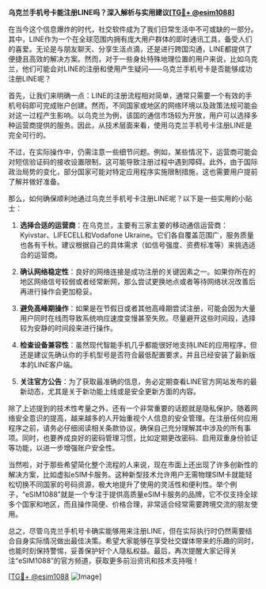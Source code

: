 **乌克兰手机号卡能注册LINE吗？深入解析与实用建议[[TG💪+ @esim1088](https://t.me/s/esim1088)]**

在当今这个信息爆炸的时代，社交软件成为了我们日常生活中不可或缺的一部分。其中，LINE作为一个在全球范围内拥有庞大用户群体的即时通讯工具，备受人们的喜爱。无论是与朋友聊天、分享生活点滴，还是进行跨国沟通，LINE都提供了便捷且高效的解决方案。然而，对于一些身处特殊地理位置的用户来说，比如乌克兰，他们可能会对LINE的注册和使用产生疑问——乌克兰手机号卡是否能够成功注册LINE呢？

首先，让我们来明确一点：LINE的注册流程相对简单，通常只需要一个有效的手机号码即可完成账户创建。然而，不同国家或地区的网络环境以及政策法规可能会对这一过程产生影响。以乌克兰为例，该国的通信市场较为开放，用户可以选择多种运营商提供的服务。因此，从技术层面来看，使用乌克兰手机号卡注册LINE是完全可行的。

不过，在实际操作中，仍需注意一些细节问题。例如，某些情况下，运营商可能会对短信验证码的接收设置限制，这可能导致注册过程中遇到障碍。此外，由于国际政治局势的变化，部分国家可能对特定应用程序实施限制措施，这也需要用户提前了解并做好准备。

那么，如何确保顺利地通过乌克兰手机号卡注册LINE呢？以下是一些实用的小贴士：

1. **选择合适的运营商**：在乌克兰，主要有三家主要的移动通信运营商：Kyivstar、LIFECELL和Vodafone Ukraine。它们各自覆盖范围广，服务质量也各有千秋。建议根据自己的具体需求（如信号强度、资费标准等）来挑选适合的运营商。

2. **确认网络稳定性**：良好的网络连接是成功注册的关键因素之一。如果你所在的地区网络信号较弱或者经常断网，那么尝试更换地点或者等待网络状况改善后再进行操作会更加稳妥。

3. **避免高峰期操作**：如果是在节假日或者其他高峰期尝试注册，可能会因为大量用户同时在线而导致系统响应速度变慢甚至失败。尽量避开这些时间段，选择较为安静的时间段来进行操作。

4. **检查设备兼容性**：虽然现代智能手机几乎都能很好地支持LINE的应用程序，但还是建议先确认你的手机型号是否符合最低配置要求，并且已经安装了最新版本的LINE客户端。

5. **关注官方公告**：为了获取最准确的信息，务必定期查看LINE官方网站发布的最新动态，尤其是关于新功能上线或是安全更新方面的内容。

除了上述提到的技术性考量之外，还有一个非常重要的话题就是隐私保护。随着网络安全意识的提高，越来越多的人开始重视个人信息的安全管理。在注册任何应用程序之前，请务必仔细阅读相关条款协议，确保自己充分理解其中涉及的所有事项。同时，也要养成良好的密码管理习惯，比如定期更改密码、启用双重身份验证等功能，以进一步增强账户安全性。

当然啦，对于那些希望简化整个流程的人来说，现在市面上还出现了许多创新性的解决方案，比如虚拟eSIM卡服务。这种新型技术允许用户无需物理SIM卡就能轻松切换不同国家的号码资源，极大地提升了使用的灵活性和便利性。举个例子，“eSIM1088”就是一个专注于提供高质量eSIM卡服务的品牌，它不仅支持全球多个国家和地区，而且操作简便、价格合理，非常适合经常需要跨境交流的朋友使用。

总之，尽管乌克兰手机号卡确实能够用来注册LINE，但在实际执行时仍然需要结合自身实际情况做出最佳决策。希望大家能够在享受社交媒体带来的乐趣的同时，也能时刻保持警惕，妥善保护好个人隐私权益。最后，再次提醒大家记得关注“eSIM1088”的官方频道，获取更多前沿资讯和技术支持哦！

[[TG💪+ @esim1088](https://t.me/s/esim1088) ![Image](https://i.postimg.cc/4NQfJmqS/Snipaste-2025-05-13-00-14-12.png)]